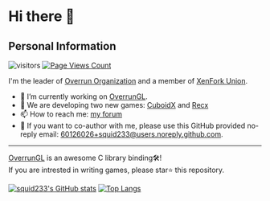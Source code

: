 # Hi there 👋

## Personal Information

![visitors](https://visitor-badge.glitch.me/badge?page_id=squid233.squid233)
[![Page Views Count](https://badges.toozhao.com/badges/01GN1CZYTMRBEZR0T1KBJFBHHT/blue.svg)](https://badges.toozhao.com/stats/01GN1CZYTMRBEZR0T1KBJFBHHT "Get your own page views count badge on badges.toozhao.com")

I'm the leader of [Overrun Organization](https://github.com/Over-Run) and a member of [XenFork Union](https://github.com/XenFork).

- 🔭 I’m currently working on [OverrunGL](https://github.com/Over-Run/overrungl).
- 👀 We are developing two new games: [CuboidX](https://github.com/XenFork/cuboidx) and [Recx](https://github.com/XenFork/Recx)
- 📫 How to reach me: [my forum](https://github.com/squid233/squid233/discussions)
- 📧 If you want to co-author with me, please use this GitHub provided no-reply email: 60126026+squid233@users.noreply.github.com.
<!--- 👋 We are developing a [new game engine](https://github.com/Over-Run/Fe2D).-->
<!--- 💪 Welcome to contribute [this game](https://github.com/XenFork/school-life)!-->

---

[OverrunGL](https://github.com/Over-Run/overrungl) is an awesome C library binding🛠️!  
If you are intrested in writing games, please star⭐ this repository.

[![squid233's GitHub stats](https://github-readme-stats.vercel.app/api?username=squid233&count_private=true&show_icons=true&theme=vue)](https://github.com/anuraghazra/github-readme-stats)
[![Top Langs](https://github-readme-stats.vercel.app/api/top-langs/?username=squid233&layout=compact&theme=vue)](https://github.com/anuraghazra/github-readme-stats)

<!--
**squid233/squid233** is a ✨ _special_ ✨ repository because its `README.md` (this file) appears on your GitHub profile.

Here are some ideas to get you started:

- 🔭 I’m currently working on ...
- 🌱 I’m currently learning ...
- 👯 I’m looking to collaborate on ...
- 🤔 I’m looking for help with ...
- 💬 Ask me about ...
- 📫 How to reach me: ...
- 😄 Pronouns: ...
- ⚡ Fun fact: ...
-->
